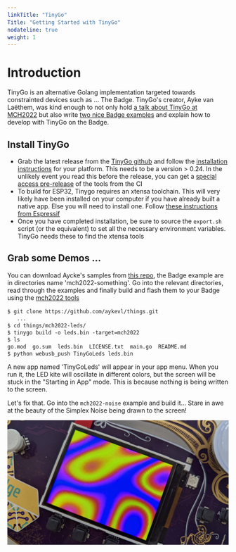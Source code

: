 ```yaml
---
linkTitle: "TinyGo"
Title: "Getting Started with TinyGo"
nodateline: true
weight: 1
---
```



# Introduction

TinyGo is an alternative Golang implementation targeted towards constrainted
devices such as ... The Badge.  TinyGo's creator, Ayke van Laëthem, was kind
enough to not only hold [a talk about TinyGo at
MCH2022](https://media.ccc.de/v/mmch2022-82-programming-microcontrollers-in-go-using-tinygo)
but also write [two nice Badge examples](https://github.com/aykevl/things) and
explain how to develop with TinyGo on the Badge.

## Install TinyGo

- Grab the latest release from the [TinyGo github]() and follow the
  [installation instructions](https://tinygo.org/getting-started/install/) for
  your platform. This needs to be a version > 0.24. In the unlikely event you read this before
  the release, you can get a [special access pre-release]() of the tools from the CI
- To build for ESP32, Tinygo requires an xtensa toolchain. This will very
  likely have been installed on your computer if you have already
  built a native app. Else you will need to install one. Follow [these
  instructions from Espressif](https://docs.espressif.com/projects/esp-idf/en/v4.4.1/esp32/get-started/index.html#installation-step-by-step)
- Once you have completed installation, be sure to source the `export.sh`
  script (or the equivalent) to set all the necessary environment variables.
  TinyGo needs these to find the xtensa tools


## Grab some Demos ...

You can download Aycke's samples from [this repo](https://github.com/aykevl/things), the Badge example are in
directories name 'mch2022-something'.  Go into the relevant directories, read through
the examples and finally build and flash them to your Badge using the [mch2022 tools](https://github.com/badgeteam/mch2022-tools)


```
$ git clone https://github.com/aykevl/things.git
   ...
$ cd things/mch2022-leds/
$ tinygo build -o leds.bin -target=mch2022
$ ls
go.mod  go.sum  leds.bin  LICENSE.txt  main.go  README.md
$ python webusb_push TinyGoLeds leds.bin

```

A new app named 'TinyGoLeds' will appear in your app menu. When you run it, the
LED kite will oscillate in different colors, but the screen will be stuck in the
"Starting in App" mode. This is because nothing is being written to the screen.

Let's fix that. Go into the `mch2022-noise` example and build it... Stare in awe at the
beauty of the Simplex Noise being drawn to the screen!

![Simplex Noise](noise.jpg)




